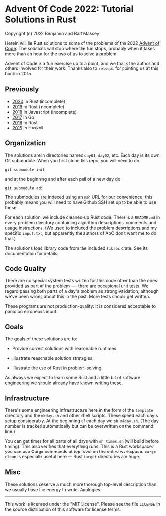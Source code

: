 # Advent Of Code 2022: Tutorial Solutions in Rust
Copyright (c) 2022 Benjamin and Bart Massey

Herein will lie Rust solutions to some of the problems of
the 2022 [Advent of Code](http://adventofcode.com). The
solutions will stop where the fun stops, probably when it
takes more than an hour for the two of us to solve a
problem.

Advent of Code is a fun exercise up to a point, and we thank
the author and others involved for their work. Thanks also
to `relsqui` for pointing us at this back in 2015.

## Previously

* [2020](http://github.com/BartMassey/advent-of-code-2020)
  in Rust (incomplete)
* [2019](http://github.com/BartMassey/advent-of-code-2019)
  in Rust (incomplete)
* [2018](http://gitlab.com/BartMassey/advent-of-code-2018)
  in Javascript (incomplete)
* [2017](http://gitlab.com/BartMassey/advent-of-code-2017)
  in Go
* [2016](http://github.com/BartMassey/advent-of-code-2016)
  in Rust
* [2015](http://github.com/BartMassey/advent-of-code-2015)
  in Haskell

## Organization

The solutions are in directories named `day01`, `day02`,
etc. Each day is its own Git submodule. When you first clone
this repo, you will need to do

    git submodule init

and at the beginning and after each pull of a new day do

    git submodule add

The submodules are indexed using an `ssh` URL for our
convenience; this probably means you will need to have
Github SSH set up to be able to use these.

For each solution, we include cleaned-up Rust code. There is
a `README.md` in every problem directory containing
algorithm descriptions, comments and usage instructions. (We
used to included the problem descriptions and my specific
`input.txt`, but apparently the authors of AoC don't want me
to do that.)

The solutions load library code from the included `libaoc`
crate. See its documentation for details.

## Code Quality

There are no special system tests written for this code
other than the ones provided as part of the problem ---
there are occasional unit tests. We regard passing both parts
of a day's problem as strong validation, although we've been
wrong about this in the past. More tests should get written.

These programs are not production-quality: it is considered
acceptable to panic on erroneous input.

## Goals

The goals of these solutions are to:

* Provide correct solutions with reasonable runtimes.

* Illustrate reasonable solution strategies.

* Illustrate the use of Rust in problem-solving.

As always we expect to learn some Rust and a little bit of
software engineering we should already have known writing
these.

## Infrastructure

There's some engineering infrastructure here in the form of
the `template` directory and the `mkday.sh` and other shell
scripts.  These speed each day's setup considerably. At the
beginning of each day we `sh mkday.sh`. (The day number is
tracked automatically but can be overwritten on the command
line.)

You can get times for all parts of all days with `sh
times.sh` (will build before timing). This also verifies
that everything runs.  This is a Rust workspace: you can use
Cargo commands at top-level on the entire workspace. `cargo
clean` is especially useful here — Rust `target` directories
are huge.

## Misc

These solutions deserve a much more thorough top-level
description than we usually have the energy to
write. Apologies.

---

This work is licensed under the "MIT License".  Please see
the file `LICENSE` in the source distribution of this
software for license terms.
